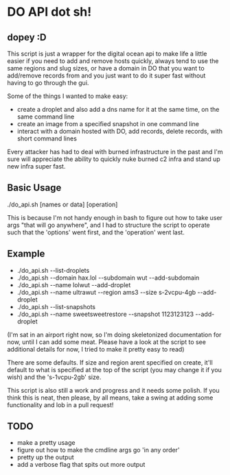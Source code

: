 # DO API dot sh!
## dopey :D

This script is just a wrapper for the digital ocean api to make life a little easier if you need to add and remove hosts quickly, always tend to use the same regions and slug sizes, or have a domain in DO that you want to add/remove records from and you just want to do it super fast without having to go through the gui. 

Some of the things I wanted to make easy:
- create a droplet and also add a dns name for it at the same time, on the same command line
- create an image from a specified snapshot in one command line
- interact with a domain hosted with DO, add records, delete records, with short command lines

Every attacker has had to deal with burned infrastructure in the past and I'm sure will appreciate the ability to quickly nuke burned c2 infra and stand up new infra super fast. 

## Basic Usage
./do_api.sh [names or data] [operation]

This is because I'm not handy enough in bash to figure out how to take user args "that will go anywhere", and I had to structure the script to operate such that the 'options' went first, and the 'operation' went last.

## Example
- ./do_api.sh --list-droplets
- ./do_api.sh --domain hax.lol --subdomain wut --add-subdomain
- ./do_api.sh --name lolwut --add-droplet
- ./do_api.sh --name ultrawut --region ams3 --size s-2vcpu-4gb --add-droplet
- ./do_api.sh --list-snapshots
- ./do_api.sh --name sweetsweetrestore --snapshot 1123123123 --add-droplet


(I'm sat in an airport right now, so I'm doing skeletonized documentation for now, until I can add some meat. Please have a look at the script to see additional details for now, I tried to make it pretty easy to read)


There are some defaults. If size and region arent specified on create, it'll default to what is specified at the top of the script (you may change it if you wish) and the 's-1vcpu-2gb' size.

This script is also still a work and progress and it needs some polish. If you think this is neat, then please, by all means, take a swing at adding some functionality and lob in a pull request!

## TODO

- make a pretty usage
- figure out how to make the cmdline args go 'in any order'
- pretty up the output
- add a verbose flag that spits out more output
